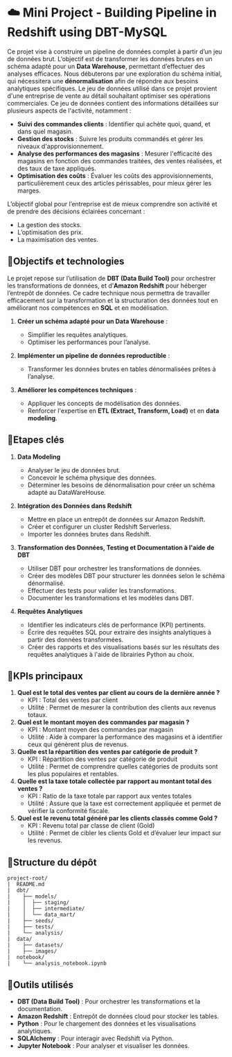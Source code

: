 # ☁️ Mini Project - Building Pipeline in Redshift using DBT-MySQL

Ce projet vise à construire un pipeline de données complet à partir d’un jeu de données brut. L’objectif est de transformer les données brutes en un schéma adapté pour un **Data Warehouse**, permettant d’effectuer des analyses efficaces. Nous débuterons par une exploration du schéma initial, qui nécessitera une **dénormalisation** afin de répondre aux besoins analytiques spécifiques.
Le jeu de données utilisé dans ce projet provient d'une entreprise de vente au détail souhaitant optimiser ses opérations commerciales. Ce jeu de données contient des informations détaillées sur plusieurs aspects de l'activité, notamment :

- **Suivi des commandes clients** : Identifier qui achète quoi, quand, et dans quel magasin.
- **Gestion des stocks** : Suivre les produits commandés et gérer les niveaux d'approvisionnement.
- **Analyse des performances des magasins** : Mesurer l'efficacité des magasins en fonction des commandes traitées, des ventes réalisées, et des taux de taxe appliqués.
- **Optimisation des coûts** : Évaluer les coûts des approvisionnements, particulièrement ceux des articles périssables, pour mieux gérer les marges.

L’objectif global pour l’entreprise est de mieux comprendre son activité et de prendre des décisions éclairées concernant :
- La gestion des stocks.
- L’optimisation des prix.
- La maximisation des ventes.

## 🎯**Objectifs et technologies**
Le projet repose sur l’utilisation de **DBT (Data Build Tool)** pour orchestrer les transformations de données, et d’**Amazon Redshift** pour héberger l’entrepôt de données. Ce cadre technique nous permettra de travailler efficacement sur la transformation et la structuration des données tout en améliorant nos compétences en **SQL** et en modélisation.

1. **Créer un schéma adapté pour un Data Warehouse** :
   - Simplifier les requêtes analytiques.
   - Optimiser les performances pour l’analyse.

2. **Implémenter un pipeline de données reproductible** :
   - Transformer les données brutes en tables dénormalisées prêtes à l’analyse.

3. **Améliorer les compétences techniques** :
   - Appliquer les concepts de modélisation des données.
   - Renforcer l'expertise en **ETL (Extract, Transform, Load)** et en **data modeling**.
  
## 🚀**Etapes clés**
1. **Data Modeling**
   - Analyser le jeu de données brut.
   - Concevoir le schéma physique des données.
   - Déterminer les besoins de dénormalisation pour créer un schéma adapté au DataWareHouse.
  
2. **Intégration des Données dans Redshift**
   - Mettre en place un entrepôt de données sur Amazon Redshift.
   - Créer et configurer un cluster Redshift Serverless.
   - Importer les données brutes dans Redshift.
     
3. **Transformation des Données, Testing et Documentation à l'aide de DBT**
   - Utiliser DBT pour orchestrer les transformations de données.
   - Créer des modèles DBT pour structurer les données selon le schéma dénormalisé.
   - Effectuer des tests pour valider les transformations.
   - Documenter les transformations et les modèles dans DBT.
  
4. **Requêtes Analytiques**
   - Identifier les indicateurs clés de performance (KPI) pertinents.
   - Écrire des requêtes SQL pour extraire des insights analytiques à partir des données transformées.
   - Créer des rapports et des visualisations basés sur les résultats des requêtes analytiques à l'aide de librairies Python au choix.

## 🧠**KPIs principaux**
1. **Quel est le total des ventes par client au cours de la dernière année ?**
   - KPI : Total des ventes par client
   - Utilité : Permet de mesurer la contribution des clients aux revenus totaux.
2. **Quel est le montant moyen des commandes par magasin ?**
   - KPI : Montant moyen des commandes par magasin
   - Utilité : Aide à comparer la performance des magasins et à identifier ceux qui génèrent plus de revenus.
3. **Quelle est la répartition des ventes par catégorie de produit ?**
   - KPI : Répartition des ventes par catégorie de produit
   - Utilité : Permet de comprendre quelles catégories de produits sont les plus populaires et rentables.
4. **Quelle est la taxe totale collectée par rapport au montant total des ventes ?**
   - KPI : Ratio de la taxe totale par rapport aux ventes totales
   - Utilité : Assure que la taxe est correctement appliquée et permet de vérifier la conformité fiscale.
5. **Quel est le revenu total généré par les clients classés comme Gold ?**
   - KPI : Revenu total par classe de client (Gold)
   - Utilité : Permet de cibler les clients Gold et d’évaluer leur impact sur les revenus.
          
## 📂**Structure du dépôt**

```
project-root/
|  README.md
|  dbt/
|    ├── models/
|    │  ├── staging/
|    │  ├── intermediate/
|    │  └── data_mart/
|    ├── seeds/
|    ├── tests/
|    └── analysis/
|  data/
|    ├── datasets/
|    ├── images/
|  notebook/
|    └── analysis_notebook.ipynb
```

## 📌**Outils utilisés**

- **DBT (Data Build Tool)** : Pour orchestrer les transformations et la documentation.
- **Amazon Redshift** : Entrepôt de données cloud pour stocker les tables.
- **Python** : Pour le chargement des données et les visualisations analytiques.
- **SQLAlchemy** : Pour interagir avec Redshift via Python.
- **Jupyter Notebook** : Pour analyser et visualiser les données.
<br>
